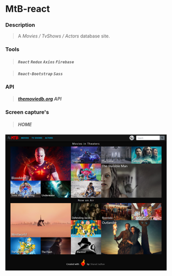 # MtB-react
### Description
>A *Movies / TvShows / Actors* database site.

### Tools
>#### ***`React`*** ***`Redux`*** ***`Axios`*** ***`Firebase`*** 

>#### ***`React-Bootstrap`*** ***`Sass`***

### API
>#####  [themoviedb.org](https://www.themoviedb.org) API

### Screen capture's
>##### HOME
![](src/assets/images/Screenshot-home.png)